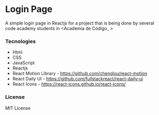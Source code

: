 # Login Page
A simple login page in Reactjs for a project that is being done by several code academy students in <Academia de Código_ >

### Tecnologies
- Html
- CSS
- JavaScript
- Reactjs
- React Motion Library - https://github.com/chenglou/react-motion
- React Daily UI - https://github.com/fullstackreact/react-daily-ui
- React Icons - https://react-icons.github.io/react-icons/

### License
MIT License

